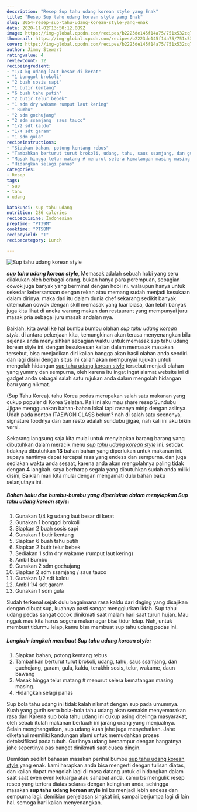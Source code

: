 ```yaml
---
description: "Resep Sup tahu udang korean style yang Enak"
title: "Resep Sup tahu udang korean style yang Enak"
slug: 2054-resep-sup-tahu-udang-korean-style-yang-enak
date: 2020-11-02T13:50:12.089Z
image: https://img-global.cpcdn.com/recipes/b2223de145f14a75/751x532cq70/sup-tahu-udang-korean-style-foto-resep-utama.jpg
thumbnail: https://img-global.cpcdn.com/recipes/b2223de145f14a75/751x532cq70/sup-tahu-udang-korean-style-foto-resep-utama.jpg
cover: https://img-global.cpcdn.com/recipes/b2223de145f14a75/751x532cq70/sup-tahu-udang-korean-style-foto-resep-utama.jpg
author: Jimmy Stewart
ratingvalue: 4
reviewcount: 12
recipeingredient:
- "1/4 kg udang laut besar di kerat"
- "1 bonggol brokoli"
- "2 buah sosis sapi"
- "1 butir kentang"
- "6 buah tahu putih"
- "2 butir telur bebek"
- "1 sdm dry wakame rumput laut kering"
- " Bumbu"
- "2 sdm gochujang"
- "2 sdm ssamjang  saus tauco"
- "1/2 sdt kaldu"
- "1/4 sdt garam"
- "1 sdm gula"
recipeinstructions:
- "Siapkan bahan, potong kentang rebus"
- "Tambahkan berturut turut brokoli, udang, tahu, saus ssamjang, dan guchojang, garam, gula, kaldu, terakhir sosis, telur, wakame, daun bawang"
- "Masak hingga telur matang # menurut selera kematangan masing masing."
- "Hidangkan selagi panas"
categories:
- Resep
tags:
- sup
- tahu
- udang

katakunci: sup tahu udang 
nutrition: 286 calories
recipecuisine: Indonesian
preptime: "PT39M"
cooktime: "PT58M"
recipeyield: "1"
recipecategory: Lunch

---
```



![Sup tahu udang korean style](https://img-global.cpcdn.com/recipes/b2223de145f14a75/751x532cq70/sup-tahu-udang-korean-style-foto-resep-utama.jpg)

<b><i>sup tahu udang korean style</i></b>, Memasak adalah sebuah hobi yang seru dilakukan oleh berbagai orang. bukan hanya para perempuan, sebagian cowok juga banyak yang berminat dengan hobi ini. walaupun hanya untuk sekedar kebersamaan dengan rekan atau memang sudah menjadi kesukaan dalam dirinya. maka dari itu dalam dunia chef sekarang sedikit banyak ditemukan cowok dengan skill memasak yang luar biasa, dan lebih banyak juga kita lihat di aneka warung makan dan restaurant yang mempunyai juru masak pria sebagai juru masak andalan nya.

Baiklah, kita awali ke hal bumbu bumbu olahan <i>sup tahu udang korean style</i>. di antara pekerjaan kita, kemungkinan akan terasa menyenangkan bila sejenak anda menyisihkan sebagian waktu untuk memasak sup tahu udang korean style ini. dengan kesuksesan kalian dalam memasak masakan tersebut, bisa menjadikan diri kalian bangga akan hasil olahan anda sendiri. dan lagi disini dengan situs ini kalian akan mempunyai rujukan untuk mengolah hidangan <u>sup tahu udang korean style</u> tersebut menjadi olahan yang yummy dan sempurna, oleh karena itu ingat ingat alamat website ini di gadget anda sebagai salah satu rujukan anda dalam mengolah hidangan baru yang nikmat.

(Sup Tahu Korea). tahu Korea pedas merupakan salah satu makanan yang cukup populer di Korea Selatan. Kali ini aku mau share resep Sundubu Jjigae menggunakan bahan-bahan lokal tapi rasanya mirip dengan aslinya. Udah pada nonton ITAEWON CLASS belum? nah di salah satu scenenya, signature foodnya dan ban resto adalah sundubu jjigae, nah kali ini aku bikin versi.


Sekarang langsung saja kita mulai untuk menyiapkan barang barang yang dibutuhkan dalam meracik menu <u><i>sup tahu udang korean style</i></u> ini. setidak tidaknya dibutuhkan <b>13</b> bahan bahan yang diperlukan untuk makanan ini. supaya nantinya dapat tercapai rasa yang endess dan sempurna. dan juga sediakan waktu anda sesaat, karena anda akan mengolahnya paling tidak dengan <b>4</b> langkah. saya berharap segala yang dibutuhkan sudah anda miliki disini, Baiklah mari kita mulai dengan mengamati dulu bahan baku selanjutnya ini.

<!--inarticleads1-->

##### Bahan baku dan bumbu-bumbu yang diperlukan dalam menyiapkan Sup tahu udang korean style:

1. Gunakan 1/4 kg udang laut besar di kerat
1. Gunakan 1 bonggol brokoli
1. Siapkan 2 buah sosis sapi
1. Gunakan 1 butir kentang
1. Siapkan 6 buah tahu putih
1. Siapkan 2 butir telur bebek
1. Sediakan 1 sdm dry wakame (rumput laut kering)
1. Ambil  Bumbu
1. Gunakan 2 sdm gochujang
1. Siapkan 2 sdm ssamjang / saus tauco
1. Gunakan 1/2 sdt kaldu
1. Ambil 1/4 sdt garam
1. Gunakan 1 sdm gula


Sudah terkenal sejak dulu bagaimana rasa kaldu dari daging yang disajikan dengan dibuat sup, kuahnya pasti sangat menggiurkan lidah. Sup tahu udang pedas sangat cocok dinikmati saat malam hari saat turun hujan. Mau nggak mau kita harus segera makan agar bisa tidur lelap. Nah, untuk membuat tidurmu lelap, kamu bisa membuat sup tahu udang pedas ini. 

<!--inarticleads2-->

##### Langkah-langkah membuat Sup tahu udang korean style:

1. Siapkan bahan, potong kentang rebus
1. Tambahkan berturut turut brokoli, udang, tahu, saus ssamjang, dan guchojang, garam, gula, kaldu, terakhir sosis, telur, wakame, daun bawang
1. Masak hingga telur matang # menurut selera kematangan masing masing.
1. Hidangkan selagi panas


Sup bola tahu udang ini tidak kalah nikmat dengan sup pada umumnya. Kuah yang gurih serta bola-bola tahu udang akan semakin menyemarakan rasa dari Karena sup bola tahu udang ini cukup asing ditelinga masyarakat, oleh sebab itulah makanan berkuah ini jarang orang yang menjualnya. Selain menghangatkan, sup udang kuah jahe juga menyehatkan. Jahe diketahui memiliki kandungan alami untuk memudahkan proses detoksifikasi pada tubuh. Gurihnya udang bercampur dengan hangatnya jahe sepertinya pas banget dinikmati saat cuaca dingin. 

Demikian sedikit bahasan masakan perihal bumbu <u>sup tahu udang korean style</u> yang enak. kami harapkan anda bisa mengerti dengan tulisan diatas, dan kalian dapat mengolah lagi di masa datang untuk di hidangkan dalam saat saat even even keluarga atau sahabat anda. kamu bs mengulik resep resep yang tertera diatas selaras dengan keinginan anda, sehingga masakan <b>sup tahu udang korean style</b> ini bs menjadi lebih endess dan sempurna lagi. demikian penjelasan singkat ini, sampai berjumpa lagi di lain hal. semoga hari kalian menyenangkan.

